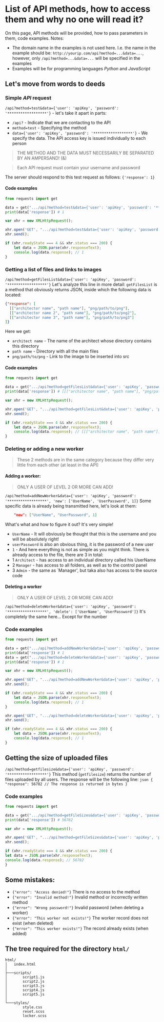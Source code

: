# List of API methods, how to access them and why no one will read it?
On this page, API methods will be provided, how to pass parameters in them, code examples.
Notes:
- The domain name in the examples is not used here. I.e. the name in the example should be: `http://yourip.com/api?method=...&data=...`, however, only `/api?method=...&data=...` will be specified in the examples
- Examples will be for programming languages *Python* and *JavaScript*

## Let's move from words to deeds
### Simple *API* request
`/api?method=test&data={'user': 'apiKey', 'password': '******************'}` - let's take it apart in parts:
- `/api?` - Indicate that we are contacting to the API
- `method=test` - Specifying the method
- `data={'user': 'apiKey', 'password': '******************'}` - We specify the data. The API access key is issued individually to each person
<blockquote> THE METHOD AND THE DATA MUST NECESSARILY BE SEPARATED BY AN AMPERSAND! (&) </blockquote>
<blockquote> Each API request must contain your username and password </blockquote>

The server should respond to this test request as follows: `{'response': 1}`

#### Code examples
```python
from requests import get

data = get(".../api?method=test&data={'user': 'apiKey', 'password': '******************'}").json()
print(data['response']) # 1
```

```javascript
var xhr = new XMLHttpRequest();

xhr.open('GET', ".../api?method=test&data={'user': 'apiKey', 'password': '******************'}", false);
xhr.send();

if (xhr.readyState === 4 && xhr.status === 200) {
    let data = JSON.parse(xhr.responseText);
    console.log(data.response); // 1
}

```

### Getting a list of files and links to images
`/api?method=getFilesList&data={'user': 'apiKey', 'password': '******************'}`
Let's analyze this line in more detail:
`getFilesList` is a method that obviously returns JSON, inside which the following data is located:
```json
{"response": [
  [["architector name", "path name"], "png/path/to/png"],
  [["architector name 2", "path name"], "png/path/to/png2"],
  [["architector name 3", "path name"], "png/path/to/png3"]
]}
```

Here we get:
- `architect name` - The name of the architect whose directory contains this directory
- `path name` - Directory with all the main files 
- `png/path/to/png` - Link to the image to be inserted into src

#### Code examples
```python
from requests import get

data = get(".../api?method=getFilesList&data={'user': 'apiKey', 'password': '******************'}").json()
print(data['response']) # [[["architector name", "path name"], "png/path/to/png"], [["architector name 2", "path name"], "png/path/to/png2"], [["architector name 3", "path name"], "png/path/to/png3"]] 
```

```javascript
var xhr = new XMLHttpRequest();

xhr.open('GET', ".../api?method=getFilesList&data={'user': 'apiKey', 'password': '******************'}", false);
xhr.send();

if (xhr.readyState === 4 && xhr.status === 200) {
    let data = JSON.parse(xhr.responseText);
    console.log(data.response); // [[["architector name", "path name"], "png/path/to/png"], [["architector name 2", "path name"], "png/path/to/png2"], [["architector name 3", "path name"], "png/path/to/png3"]] 
}
```

### Deleting or adding a new worker
<blockquote> These 2 methods are in the same category because they differ very little from each other (at least in the API) </blockquote>

#### Adding a worker:
<blockquote> ONLY A USER OF LEVEL 2 OR MORE CAN ADD! </blockquote>

`/api?method=addNewWorker&data={'user': 'apiKey', 'password': '******************', 'new': ['UserName', 'UserPassword', 1]}`
Some specific data is already being transmitted here, let's look at them:
```json lines
    "new": ["UserName", "UserPassword", 1]
```
What's what and how to figure it out? It's very simple!
- `UserName` - It will obviously be thought that this is the username and you will be absolutely right!
- `userPassword` is also an obvious thing, it is the password of a new user
- `1` - And here everything is not as simple as you might think. There is already access to the file, there are 3 in total:
- 1 `Architect` - has access to an individual directory called his UserName
- 2 `Manager` - has access to all folders, as well as to the control panel
- 3 `Admin` - the same as `Manager', but taka also has access to the source code

#### Deleting a worker
<blockquote> ONLY A USER OF LEVEL 2 OR MORE CAN ADD! </blockquote>

`/api?method=deleteWorker&data={'user': 'apiKey', 'password': '******************', 'delete': ['UserName', 'UserPassword']}`
It's completely the same here... Except for the number

### Code examples
```Python
from requests import get

data = get(".../api?method=addNewWorker&data={'user': 'apiKey', 'password': '******************', 'new': ['UserName', 'UserPassword', 1]}").json()
print(data['response']) # 1
data = get(".../api?method=deleteWorker&data={'user': 'apiKey', 'password': '******************', 'delete': ['UserName', 'UserPassword']}").json()
print(data['response']) # 1
```

```javascript
var xhr = new XMLHttpRequest();

xhr.open('GET', ".../api?method=addNewWorker&data={'user': 'apiKey', 'password': '******************', 'new': ['UserName', 'UserPassword', 1]}", false);
xhr.send();

if (xhr.readyState === 4 && xhr.status === 200) {
    let data = JSON.parse(xhr.responseText);
    console.log(data.response); // 1
}

xhr.open('GET', ".../api?method=deleteWorker&data={'user': 'apiKey', 'password': '******************', 'delete': ['UserName', 'UserPassword']}", false);
xhr.send();

if (xhr.readyState === 4 && xhr.status === 200) {
    let data = JSON.parse(xhr.responseText);
    console.log(data.response); // 1
}
```

## Getting the size of uploaded files
`/api?method=getfilesize&data={'user': 'apiKey', 'password': '******************'}`
This method (`getfilesize`) returns the number of files uploaded by all users. The response will be the following line:
``json
{
    "response": 56782 // The response is returned in bytes
}
``

### Code examples
```Python
from requests import get

data = get(".../api?method=getFileSizes&data={'user': 'apiKey', 'password': '******************'}").json()
print(data['response']) # 56782
```

```javascript
var xhr = new XMLHttpRequest();

xhr.open('GET', ".../api?method=getFileSizes&data={'user': 'apiKey', 'password': '******************'}", false);
xhr.send();

if (xhr.readyState === 4 && xhr.status === 200) {
let data = JSON.parse(xhr.responseText);
console.log(data.response); // 56782
}
```

## Some mistakes:
- `{"error": "Access denied!"}` There is no access to the method
- `{"error": "Invalid method!"}` Invalid method or incorrectly written method
- `{"error": "Wrong password!"}` Invalid password (when deleting a worker)
- `{"error": "This worker not exists!"}` The worker record does not exist (when deleted)
- `{"error": "This worker exists!"}` The record already exists (when added)

## The tree required for the directory `html/`
```
html/
│   index.html
│
├───scripts/
│       script1.js
│       script2.js
│       script3.js
│       script4.js
│       script5.js
│
└───styles/
        style.css
        reset.scss
        locker.scss
```